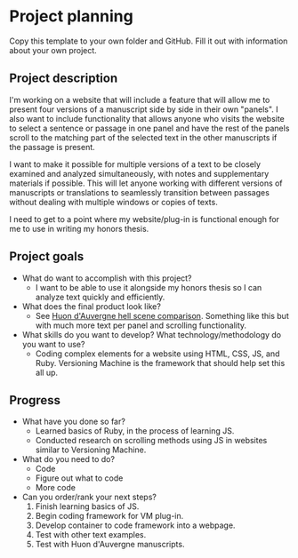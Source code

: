 # Project planning

Copy this template to your own folder and GitHub. Fill it out with information about your own project. 

## Project description
I'm working on a website that will include a feature that will allow me to present four versions of a manuscript side by side in their own "panels". I also want to include functionality that allows anyone who visits the website to select a sentence or passage in one panel and have the rest of the panels scroll to the matching part of the selected text in the other manuscripts if the passage is present. 
 
I want to make it possible for multiple versions of a text to be closely examined and analyzed simultaneously, with notes and supplementary materials if possible. This will let anyone working with different versions of manuscripts or translations to seamlessly transition between passages without dealing with multiple windows or copies of texts.

I need to get to a point where my website/plug-in is functional enough for me to use in writing my honors thesis.

## Project goals
* What do want to accomplish with this project? 
  * I want to be able to use it alongside my honors thesis so I can analyze text quickly and efficiently.
* What does the final product look like? 
  * See [Huon d'Auvergne hell scene comparison](http://huondauvergne.org/hell_scene.html "Huon d'Auvergne"). Something like this but with much more text per panel and scrolling functionality.
* What skills do you want to develop? What technology/methodology do you want to use?
  * Coding complex elements for a website using HTML, CSS, JS, and Ruby. Versioning Machine is the framework that should help set this all up.

## Progress
* What have you done so far? 
  * Learned basics of Ruby, in the process of learning JS. 
  * Conducted research on scrolling methods using JS in websites similar to Versioning Machine.
* What do you need to do? 
  * Code
  * Figure out what to code
  * More code
* Can you order/rank your next steps? 
  1. Finish learning basics of JS.
  2. Begin coding framework for VM plug-in. 
  3. Develop container to code framework into a webpage.
  4. Test with other text examples.
  5. Test with Huon d'Auvergne manuscripts.

